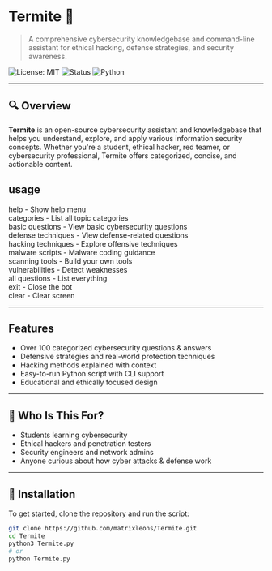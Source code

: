 # Termite 🐜

> A comprehensive cybersecurity knowledgebase and command-line assistant for ethical hacking, defense strategies, and security awareness.

![License: MIT](https://img.shields.io/badge/License-MIT-green.svg)
![Status](https://img.shields.io/badge/status-active-brightgreen.svg)
![Python](https://img.shields.io/badge/python-3.x-blue.svg)

---

## 🔍 Overview

**Termite** is an open-source cybersecurity assistant and knowledgebase that helps you understand, explore, and apply various information security concepts. Whether you're a student, ethical hacker, red teamer, or cybersecurity professional, Termite offers categorized, concise, and actionable content.



## usage

help                - Show help menu  
categories          - List all topic categories  
basic questions     - View basic cybersecurity questions  
defense techniques  - View defense-related questions  
hacking techniques  - Explore offensive techniques  
malware scripts     - Malware coding guidance  
scanning tools      - Build your own tools  
vulnerabilities     - Detect weaknesses  
all questions       - List everything  
exit                - Close the bot  
clear               - Clear screen

---

## Features

-  Over 100 categorized cybersecurity questions & answers  
-  Defensive strategies and real-world protection techniques  
-  Hacking methods explained with context  
-  Easy-to-run Python script with CLI support  
-  Educational and ethically focused design  

---

## 👥 Who Is This For?

- Students learning cybersecurity  
- Ethical hackers and penetration testers  
- Security engineers and network admins  
- Anyone curious about how cyber attacks & defense work  

---

## 🧪 Installation

To get started, clone the repository and run the script:

```bash
git clone https://github.com/matrixleons/Termite.git
cd Termite
python3 Termite.py
# or
python Termite.py
